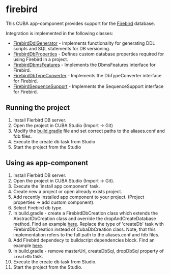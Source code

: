 # firebird
This CUBA app-component provides support for the [Firebird](https://firebirdsql.org/) database.

Integration is implemented in the following classes:

* [FirebirdDdlGenerator](https://github.com/comru/firebird/blob/master/modules/core/src/com/haulmont/studio/db/firebird/FirebirdDdlGenerator.groovy) -
 Implements functionality for generating DDL scripts and SQL statements for DB versioning.
* [FirebirdDbProperties](https://github.com/comru/firebird/blob/master/modules/core/src/com/haulmont/studio/db/firebird/FirebirdDbProperties.groovy) -
 Defines custom database properties required for using Firebird in a project.
* [FirebirdDbmsFeatures](https://github.com/comru/firebird/blob/master/modules/core/src/com/haulmont/cuba/core/sys/persistence/FirebirdDbmsFeatures.java) -
 Implements the DbmsFeatures interface for Firebird.
* [FirebirdDbTypeConverter](https://github.com/comru/firebird/blob/master/modules/core/src/com/haulmont/cuba/core/sys/persistence/FirebirdDbTypeConverter.java) -
 Implements the DbTypeConverter interface for Firebird.
* [FirebirdSequenceSupport](https://github.com/comru/firebird/blob/master/modules/core/src/com/haulmont/cuba/core/sys/persistence/FirebirdSequenceSupport.java) -
 Implements the SequenceSupport interface for Firebird.

## Running the project

1. Install Fierbird DB server.
2. Open the project in CUBA Studio (Import -> Git)
3. Modify the [build.gradle](https://github.com/comru/firebird/blob/master/build.gradle#L230) file and set correct paths
to the aliases.conf and fdb files.
4. Execute the create db task from Studio
5. Start the project from the Studio

## Using as app-component

1. Install Fierbird DB server.
2. Open the project in CUBA Studio (Import -> Git).
3. Execute the 'install app component' task.
4. Create new a project or open already exists project.
5. Add recently installed app component to your project. (Project properties -> add custom component).
6. Select Firebird db type.
3. In build.gradle - create a FirebirdDbCreation class which extends the AbstractDbCreation class and override
the dropAndCreateDatabase method. Find an example [here](https://github.com/comru/firebird/blob/master/build.gradle#L230).
Replace the type of 'createDb' task with FirebirdDbCreation instead of CubaDbCreation class.
Note, that this implementation refers to the full path to the aliases.conf and fdb files.
7. Add Firebird dependecy to buildscript dependencies block. Find an example
 [here](https://github.com/comru/firebird/blob/master/build.gradle#L17).
8. In build.gradle - remove masterUrl, createDbSql, dropDbSql property of `createDb` task.
10. Execute the create db task from Studio.
11. Start the project from the Studio.


